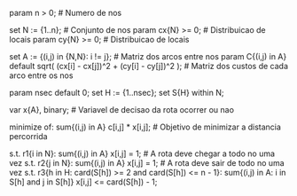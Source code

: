 param n > 0;	# Numero de nos

set N := {1..n};    # Conjunto de nos
param cx{N} >= 0;  # Distribuicao de locais
param cy{N} >= 0;  # Distribuicao de locais

set A := {(i,j) in {N,N}: i != j};	# Matriz dos arcos entre nos
param C{(i,j) in A} default sqrt( (cx[i] - cx[j])^2 + (cy[i] - cy[j])^2 );	# Matriz dos custos de cada arco entre os nos

param nsec default 0;
set H := {1..nsec};
set S{H} within N;

var x{A}, binary;	# Variavel de decisao da rota ocorrer ou nao

minimize of: sum{(i,j) in A} c[i,j] * x[i,j];	# Objetivo de minimizar a distancia percorrida

s.t. r1{i in N}: sum{(i,j) in A} x[i,j] = 1;	# A rota deve chegar a todo no uma vez
s.t. r2{j in N}: sum{(i,j) in A} x[i,j] = 1;	# A rota deve sair de todo no uma vez
s.t. r3{h in H: card(S[h]) >= 2 and card(S[h]) <= n - 1}: sum{(i,j) in A: i in S[h] and j in S[h]} x[i,j] <= card(S[h]) - 1;